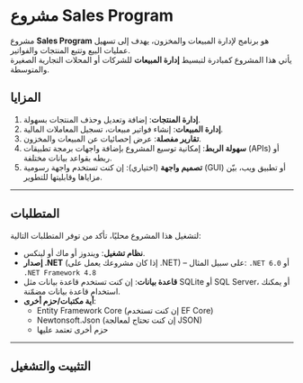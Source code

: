 # مشروع Sales Program

مشروع **Sales Program** هو برنامج لإدارة المبيعات والمخزون، يهدف إلى تسهيل عمليات البيع وتتبع المنتجات والفواتير.  
يأتي هذا المشروع كمبادرة لتبسيط **إدارة المبيعات** للشركات أو المحلات التجارية الصغيرة والمتوسطة.


## المزايا

1. **إدارة المنتجات**: إضافة وتعديل وحذف المنتجات بسهولة.  
2. **إدارة المبيعات**: إنشاء فواتير مبيعات، تسجيل المعاملات المالية.  
3. **تقارير مفصلة**: عرض إحصائيات عن المبيعات والمخزون.  
4. **سهولة الربط**: إمكانية توسيع المشروع بإضافة واجهات برمجة تطبيقات (APIs) أو ربطه بقواعد بيانات مختلفة.  
5. **تصميم واجهة** (اختياري): إن كنت تستخدم واجهة رسومية (GUI) أو تطبيق ويب، بيّن مزاياها وقابليتها للتطوير.

---

## المتطلبات

لتشغيل هذا المشروع محليًا، تأكد من توفر المتطلبات التالية:

- **نظام تشغيل**: ويندوز أو ماك أو لينكس.  
- **إصدار .NET** (إذا كان مشروعك يعمل على .NET) – على سبيل المثال: `.NET 6.0` أو `.NET Framework 4.8`  
- **قاعدة بيانات**: إن كنت تستخدم قاعدة بيانات مثل SQLite أو SQL Server، أو يمكنك استخدام قاعدة بيانات مضمّنة.  
- **أية مكتبات/حزم أخرى**: 
  - Entity Framework Core (إن كنت تستخدم EF Core)
  - Newtonsoft.Json (إن كنت تحتاج لمعالجة JSON)
  - حزم أخرى تعتمد عليها



---

## التثبيت والتشغيل



